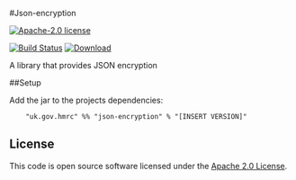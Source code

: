 #Json-encryption

[![Apache-2.0 license](http://img.shields.io/badge/license-Apache-brightgreen.svg)](http://www.apache.org/licenses/LICENSE-2.0.html)

[![Build Status](https://travis-ci.org/hmrc/json-encryption.svg)](https://travis-ci.org/hmrc/json-encryption) [ ![Download](https://api.bintray.com/packages/hmrc/releases/json-encryption/images/download.svg) ](https://bintray.com/hmrc/releases/json-encryption/_latestVersion)


A library that provides JSON encryption

##Setup

Add the jar to the projects dependencies:

```
    "uk.gov.hmrc" %% "json-encryption" % "[INSERT VERSION]"
```

## License ##

This code is open source software licensed under the [Apache 2.0 License]("http://www.apache.org/licenses/LICENSE-2.0.html").